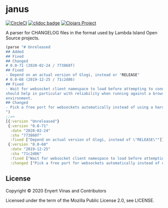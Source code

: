 # janus

<!-- badges -->
[![CircleCI](https://circleci.com/gh/lambdaisland/janus.svg?style=svg)](https://circleci.com/gh/lambdaisland/janus) [![cljdoc badge](https://cljdoc.org/badge/lambdaisland/janus)](https://cljdoc.org/d/lambdaisland/janus) [![Clojars Project](https://img.shields.io/clojars/v/lambdaisland/janus.svg)](https://clojars.org/lambdaisland/janus)
<!-- /badges -->

A parser for CHANGELOG files in the format used by Lambda Island Open Source projects.

``` clojure
(parse "# Unreleased
## Added
## Fixed
## Changed
# 0.0-71 (2020-02-24 / 773860f)
## Fixed
- Depend on an actual version of Glogi, instead or "RELEASE"
# 0.0-68 (2019-12-25 / 71c2d86)
## Fixed
- Wait for websocket client namespace to load before attempting to connect. This
should help in particular with reliability when running against a browser
environment.
## Changed
- Pick a free port for websockets automatically instead of using a hard-coded port
")
;;=>
[{:version "Unreleased"}
 {:version "0.0-71"
  :date "2020-02-24"
  :sha "773860f"
  :fixed ["Depend on actual version of Glogi, instead of \"RELEASE\""]}
 {:version "0.0-68"
  :date "2019-12-25"
  :sha "71c2d86"
  :fixed ["Wait for websocket client namespace to load before attempting to connect. This should help in particular with reliability when running against a browser environment."]
  :changed ["Pick a free port for websockets automatically instead of using a hard-coded port"]}]
```

## License

Copyright &copy; 2020 Enyert Vinas and Contributors

Licensed under the term of the Mozilla Public License 2.0, see LICENSE.
